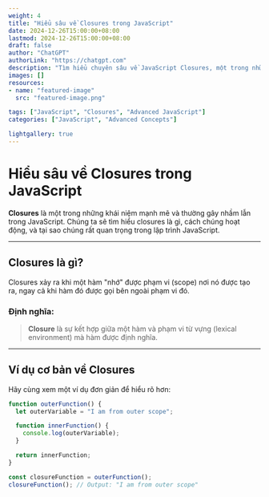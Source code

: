 ```yaml
---
weight: 4
title: "Hiểu sâu về Closures trong JavaScript"
date: 2024-12-26T15:00:00+08:00
lastmod: 2024-12-26T15:00:00+08:00
draft: false
author: "ChatGPT"
authorLink: "https://chatgpt.com"
description: "Tìm hiểu chuyên sâu về JavaScript Closures, một trong những khái niệm quan trọng trong lập trình JavaScript."
images: []
resources:
- name: "featured-image"
  src: "featured-image.png"

tags: ["JavaScript", "Closures", "Advanced JavaScript"]
categories: ["JavaScript", "Advanced Concepts"]

lightgallery: true
---
```


# Hiểu sâu về Closures trong JavaScript

**Closures** là một trong những khái niệm mạnh mẽ và thường gây nhầm lẫn trong JavaScript. Chúng ta sẽ tìm hiểu closures là gì, cách chúng hoạt động, và tại sao chúng rất quan trọng trong lập trình JavaScript.

---

## Closures là gì?

Closures xảy ra khi một hàm "nhớ" được phạm vi (scope) nơi nó được tạo ra, ngay cả khi hàm đó được gọi bên ngoài phạm vi đó.

### Định nghĩa:
> **Closure** là sự kết hợp giữa một hàm và phạm vi từ vựng (lexical environment) mà hàm được định nghĩa.

---

## Ví dụ cơ bản về Closures

Hãy cùng xem một ví dụ đơn giản để hiểu rõ hơn:

```javascript
function outerFunction() {
  let outerVariable = "I am from outer scope";

  function innerFunction() {
    console.log(outerVariable);
  }

  return innerFunction;
}

const closureFunction = outerFunction();
closureFunction(); // Output: "I am from outer scope"
